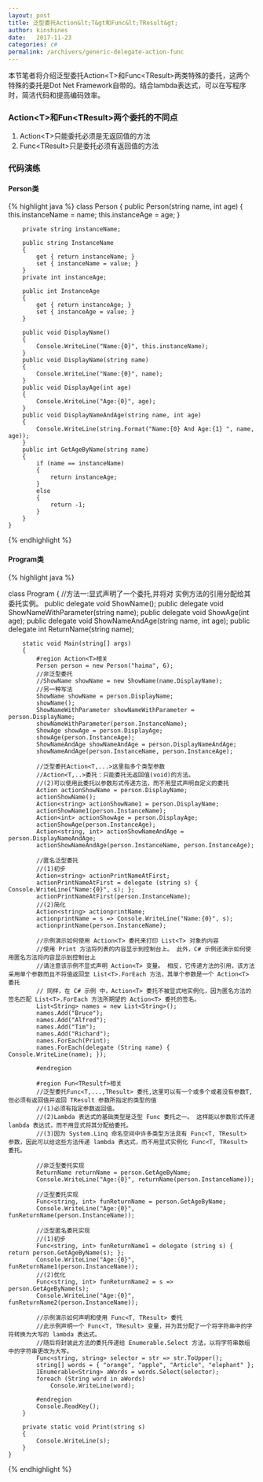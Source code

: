 ```yaml
---
layout: post
title: 泛型委托Action&lt;T&gt和Func&lt;TResult&gt;
author: kinshines
date:   2017-11-23
categories: c#
permalink: /archivers/generic-delegate-action-func
---
```


<p class="lead">本节笔者将介绍泛型委托Action&lt;T&gt;和Func&lt;TResult&gt;两类特殊的委托，这两个特殊的委托是Dot Net Framework自带的。结合lambda表达式，可以在写程序时，简洁代码和提高编码效率。</p>

### Action\<T\>和Fun\<TResult\>两个委托的不同点
1. Action\<T\>只能委托必须是无返回值的方法
2. Func\<TResult\>只是委托必须有返回值的方法

### 代码演练
#### Person类
{% highlight java %}
class Person
    {
        public Person(string name, int age)
        {
            this.instanceName = name;
            this.instanceAge = age;
        }

        private string instanceName;

        public string InstanceName
        {
            get { return instanceName; }
            set { instanceName = value; }
        }
        private int instanceAge;

        public int InstanceAge
        {
            get { return instanceAge; }
            set { instanceAge = value; }
        }

        public void DisplayName()
        {
            Console.WriteLine("Name:{0}", this.instanceName);
        }
        public void DisplayName(string name)
        {
            Console.WriteLine("Name:{0}", name);
        }
        public void DisplayAge(int age)
        {
            Console.WriteLine("Age:{0}", age);
        }
        public void DisplayNameAndAge(string name, int age)
        {
            Console.WriteLine(string.Format("Name:{0} And Age:{1} ", name, age));
        }
        public int GetAgeByName(string name)
        {
            if (name == instanceName)
            {
                return instanceAge;
            }
            else
            {
                return -1;
            }
        }
    }
{% endhighlight %}

#### Program类

{% highlight java %}

class Program
    {
        //方法一:显式声明了一个委托,并将对 实例方法的引用分配给其委托实例。
        public delegate void ShowName();
        public delegate void ShowNameWithParameter(string name);
        public delegate void ShowAge(int age);
        public delegate void ShowNameAndAge(string name, int age);
        public delegate int ReturnName(string name);

        static void Main(string[] args)
        {
            #region Action<T>相关
            Person person = new Person("haima", 6);
            //非泛型委托
            //ShowName showName = new ShowName(name.DisplayName);
            //另一种写法
            ShowName showName = person.DisplayName;
            showName();
            ShowNameWithParameter showNameWithParameter = person.DisplayName;
            showNameWithParameter(person.InstanceName);
            ShowAge showAge = person.DisplayAge;
            showAge(person.InstanceAge);
            ShowNameAndAge showNameAndAge = person.DisplayNameAndAge;
            showNameAndAge(person.InstanceName, person.InstanceAge);

            //泛型委托Action<T,...>这里指多个类型参数
            //Action<T,..>委托：只能委托无返回值(void)的方法。
            //(2)可以使用此委托以参数形式传递方法，而不用显式声明自定义的委托 
            Action actionShowName = person.DisplayName;
            actionShowName();
            Action<string> actionShowName1 = person.DisplayName;
            actionShowName1(person.InstanceName);
            Action<int> actionShowAge = person.DisplayAge;
            actionShowAge(person.InstanceAge);
            Action<string, int> actionShowNameAndAge = person.DisplayNameAndAge;
            actionShowNameAndAge(person.InstanceName, person.InstanceAge);

            //匿名泛型委托
            //(1)初步
            Action<string> actionPrintNameAtFirst;
            actionPrintNameAtFirst = delegate (string s) { Console.WriteLine("Name:{0}", s); };
            actionPrintNameAtFirst(person.InstanceName);
            //(2)简化
            Action<string> actionprintName;
            actionprintName = s => Console.WriteLine("Name:{0}", s);
            actionprintName(person.InstanceName);

            //示例演示如何使用 Action<T> 委托来打印 List<T> 对象的内容
            //使用 Print 方法将列表的内容显示到控制台上。 此外，C# 示例还演示如何使用匿名方法将内容显示到控制台上
            //请注意该示例不显式声明 Action<T> 变量。 相反，它传递方法的引用，该方法采用单个参数而且不将值返回至 List<T>.ForEach 方法，其单个参数是一个 Action<T> 委托
            // 同样，在 C# 示例 中，Action<T> 委托不被显式地实例化，因为匿名方法的签名匹配 List<T>.ForEach 方法所期望的 Action<T> 委托的签名。
            List<String> names = new List<String>();
            names.Add("Bruce");
            names.Add("Alfred");
            names.Add("Tim");
            names.Add("Richard");
            names.ForEach(Print);
            names.ForEach(delegate (String name) { Console.WriteLine(name); });

            #endregion

            #region Fun<TResultf>相关
            //泛型委托Func<T,...,TResult> 委托,这里可以有一个或多个或者没有参数T,但必须有返回值并返回 TResult 参数所指定的类型的值
            //(1)必须有指定参数返回值。
            //(2)Lambda 表达式的基础类型是泛型 Func 委托之一。 这样能以参数形式传递 lambda 表达式，而不用显式将其分配给委托。
            //(3)因为 System.Linq 命名空间中许多类型方法具有 Func<T, TResult> 参数，因此可以给这些方法传递 lambda 表达式，而不用显式实例化 Func<T, TResult> 委托。

            //非泛型委托实现
            ReturnName returnName = person.GetAgeByName;
            Console.WriteLine("Age:{0}", returnName(person.InstanceName));

            //泛型委托实现
            Func<string, int> funReturnName = person.GetAgeByName;
            Console.WriteLine("Age:{0}", funReturnName(person.InstanceName));

            //泛型匿名委托实现
            //(1)初步
            Func<string, int> funReturnName1 = delegate (string s) { return person.GetAgeByName(s); };
            Console.WriteLine("Age:{0}", funReturnName1(person.InstanceName));
            //(2)优化
            Func<string, int> funReturnName2 = s => person.GetAgeByName(s);
            Console.WriteLine("Age:{0}", funReturnName2(person.InstanceName));

            //示例演示如何声明和使用 Func<T, TResult> 委托
            //此示例声明一个 Func<T, TResult> 变量，并为其分配了一个将字符串中的字符转换为大写的 lambda 表达式。
            //随后将封装此方法的委托传递给 Enumerable.Select 方法，以将字符串数组中的字符串更改为大写。 
            Func<string, string> selector = str => str.ToUpper();
            string[] words = { "orange", "apple", "Article", "elephant" };
            IEnumerable<String> aWords = words.Select(selector);
            foreach (String word in aWords)
                Console.WriteLine(word);

            #endregion
            Console.ReadKey();
        }

        private static void Print(string s)
        {
            Console.WriteLine(s);
        }
    }

{% endhighlight %}